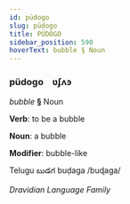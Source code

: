 ```yaml
---
id: püdogo
slug: püdogo
title: PÜDOGO
sidebar_position: 590
hoverText: bubble § Noun
---
```


### püdogo&emsp;<span kind="abugida">ʋʄʌꜿ</span>

*bubble* **§** Noun

**Verb**: to be a bubble

**Noun**: a bubble

**Modifier**: bubble-like

Telugu బుడగ buḍaga /buɖaga/

*Dravidian Language Family*